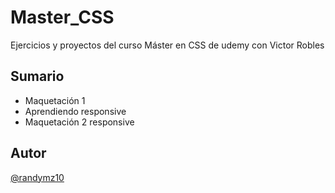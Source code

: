 # Master_CSS

Ejercicios y proyectos del curso Máster en CSS de udemy con Victor Robles 

## Sumario

- Maquetación 1
- Aprendiendo responsive
- Maquetación 2 responsive 

## Autor

[@randymz10](https://github.com/randymz10)
